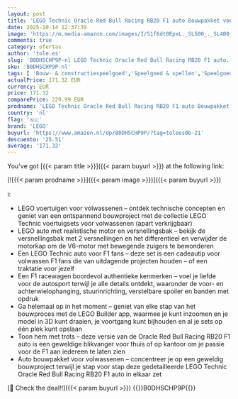 ```yaml
---
layout: post
title: 'LEGO Technic Oracle Red Bull Racing RB20 F1 auto Bouwpakket voor Volwassenen met 1:8 Schaalmodel met V6-Motor  Versnellingsbak  Besturing en DSR  Cadeau voor Hem of Haar 42206'
date: 2025-10-14 12:37:39
image: 'https://m.media-amazon.com/images/I/51f6dt0EpxL._SL500_._SL400_.jpg'
comments: true
category: ofertas
author: 'tole.es'
slug: 'B0DHSCHP9P-nl LEGO Technic Oracle Red Bull Racing RB20 F1 auto...'
sku: 'B0DHSCHP9P-nl'
tags: [ 'Bouw- & constructiespeelgoed','Speelgoed & spellen','Speelgoedbouwsets','lego','🇳🇱', ]
actualPrice: 171.32 EUR
currency: EUR
price: 171.32
comparePrice: 229.99 EUR
prodname: 'LEGO Technic Oracle Red Bull Racing RB20 F1 auto Bouwpakket voor Volwassenen met 1:8 Schaalmodel met V6-Motor  Versnellingsbak  Besturing en DSR  Cadeau voor Hem of Haar 42206'
country: 'nl'
flag: '🇳🇱'
brand: 'LEGO'
buyurl: 'https://www.amazon.nl/dp/B0DHSCHP9P/?tag=tolees0b-21'
descuento: '25.51'
average: '171.32'
---
```


You've got [{{< param title >}}]({{< param buyurl >}}) at the following link:

[![{{< param prodname >}}]({{< param image >}})]({{< param buyurl >}})

ℹ️:

- LEGO voertuigen voor volwassenen – ontdek technische concepten en geniet van een ontspannend bouwproject met de collectie LEGO Technic voertuigsets voor volwassenen (apart verkrijgbaar)
- LEGO auto met realistische motor en versnellingsbak – bekijk de versnellingsbak met 2 versnellingen en het differentieel en verwijder de motorkap om de V6-motor met bewegende zuigers te bewonderen
- Een LEGO Technic auto voor F1 fans – deze set is een cadeautip voor volwassen F1 fans die van uitdagende projecten houden – of een traktatie voor jezelf
- Een F1 racewagen boordevol authentieke kenmerken – voel je liefde voor de autosport terwijl je alle details ontdekt, waaronder de voor- en achterwielophanging, stuurinrichting, verstelbare spoiler en banden met opdruk
- Ga helemaal op in het moment – geniet van elke stap van het bouwproces met de LEGO Builder app, waarmee je kunt inzoomen en je model in 3D kunt draaien, je voortgang kunt bijhouden en al je sets op één plek kunt opslaan
- Toon hem met trots – deze versie van de Oracle Red Bull Racing RB20 F1 auto is een geweldige blikvanger voor thuis of op kantoor om je passie voor de F1 aan iedereen te laten zien
- Auto bouwpakket voor volwassenen – concentreer je op een geweldig bouwproject terwijl je stap voor stap deze gedetailleerde LEGO Technic Oracle Red Bull Racing RB20 F1 auto in elkaar zet

[🛒 Check the deal!!]({{< param buyurl >}})
{{<world>}}B0DHSCHP9P{{</world>}}
